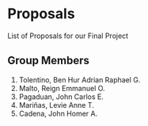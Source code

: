 # Proposals
List of Proposals for our Final Project

Group Members
---------------
1. Tolentino, Ben Hur Adrian Raphael G.
2. Malto, Reign Emmanuel O. 
3. Pagaduan, John Carlos E. 
4. Mariñas, Levie Anne T.
5. Cadena, John Homer A. 

